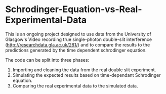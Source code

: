 # Schrodinger-Equation-vs-Real-Experimental-Data

This is an ongoing project designed to use data from the University of Glasgow's Video recording true single-photon double-slit interference (http://researchdata.gla.ac.uk/281/) and to compare the results to the predictions generated by the time dependent schrodinger equation.

The code can be split into three phases:
1) Importing and cleaning the data from the real double slit experiment.
2) Simulating the expected results based on time-dependant Schrodinger equation.
3) Comparing the real experimental data to the simulated data.
